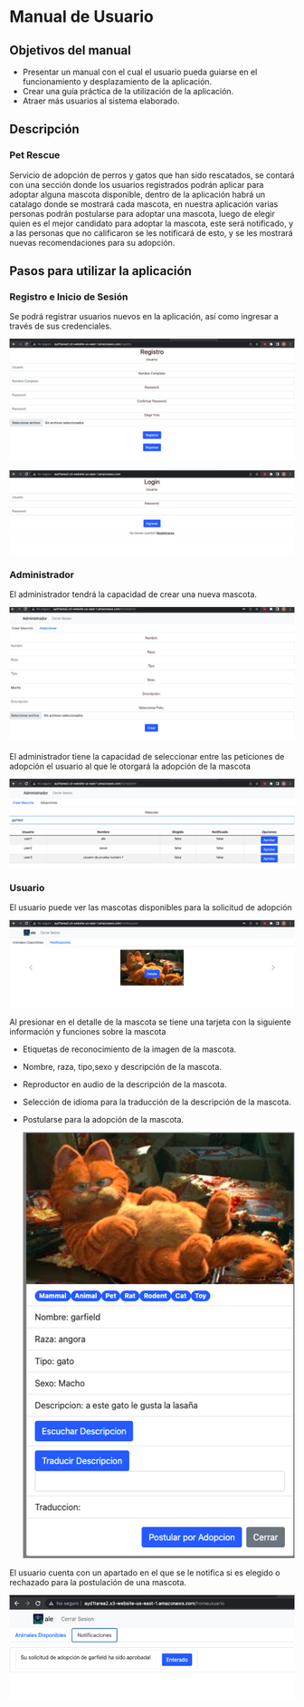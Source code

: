 # Manual de Usuario

## Objetivos del manual

- Presentar un manual con el cual el usuario pueda guiarse en el funcionamiento y desplazamiento de la aplicación.
- Crear una guía práctica de la utilización de la aplicación.
- Atraer más usuarios al sistema elaborado.

## Descripción

### Pet Rescue

Servicio de adopción de perros y gatos que han sido rescatados, se contará con una sección donde los usuarios registrados podrán aplicar para adoptar alguna mascota disponible, dentro de la aplicación habrá un catalago donde se mostrará cada mascota, en nuestra aplicación varias personas podrán postularse para adoptar una mascota, luego de elegir quien es el mejor candidato para adoptar la mascota, este será notificado, y a las personas que no calificaron se les notificará de esto, y se les mostrará nuevas recomendaciones para su adopción.

## Pasos para utilizar la aplicación

### Registro e Inicio de Sesión

Se podrá registrar usuarios nuevos en la aplicación, así como ingresar a través de sus credenciales.

![Captura de Pantalla 2022-05-03 a la(s) 23.55.23.png](Manual%20de%20Usuario%204435fa37601449e999e79bb7bb6c33e5/Captura_de_Pantalla_2022-05-03_a_la(s)_23.55.23.png)

![Captura de Pantalla 2022-05-03 a la(s) 23.55.56.png](Manual%20de%20Usuario%204435fa37601449e999e79bb7bb6c33e5/Captura_de_Pantalla_2022-05-03_a_la(s)_23.55.56.png)

### Administrador

El administrador tendrá la capacidad de crear una nueva mascota.

![Captura de Pantalla 2022-05-03 a la(s) 23.57.41.png](Manual%20de%20Usuario%204435fa37601449e999e79bb7bb6c33e5/Captura_de_Pantalla_2022-05-03_a_la(s)_23.57.41.png)

El administrador tiene la capacidad de seleccionar entre las peticiones de adopción el usuario al que le otorgará la adopción de la mascota

![Captura de Pantalla 2022-05-04 a la(s) 00.00.04.png](Manual%20de%20Usuario%204435fa37601449e999e79bb7bb6c33e5/Captura_de_Pantalla_2022-05-04_a_la(s)_00.00.04.png)

### Usuario

El usuario puede ver las mascotas disponibles para la solicitud de adopción

![Captura de Pantalla 2022-05-04 a la(s) 00.02.37.png](Manual%20de%20Usuario%204435fa37601449e999e79bb7bb6c33e5/Captura_de_Pantalla_2022-05-04_a_la(s)_00.02.37.png)

Al presionar en el detalle de la mascota se tiene una tarjeta con la siguiente información y funciones sobre la mascota

- Etiquetas de reconocimiento de la imagen de la mascota.
- Nombre, raza, tipo,sexo y descripción de la mascota.
- Reproductor en audio de la descripción de la mascota.
- Selección de idioma para la traducción de la descripción de la mascota.
- Postularse para la adopción de la mascota.
    
    ![Captura de Pantalla 2022-05-04 a la(s) 00.03.26.png](Manual%20de%20Usuario%204435fa37601449e999e79bb7bb6c33e5/Captura_de_Pantalla_2022-05-04_a_la(s)_00.03.26.png)
    

El usuario cuenta con un apartado en el que se le notifica si es elegido o rechazado para la postulación de una mascota.

![Captura de Pantalla 2022-05-04 a la(s) 00.07.51.png](Manual%20de%20Usuario%204435fa37601449e999e79bb7bb6c33e5/Captura_de_Pantalla_2022-05-04_a_la(s)_00.07.51.png)